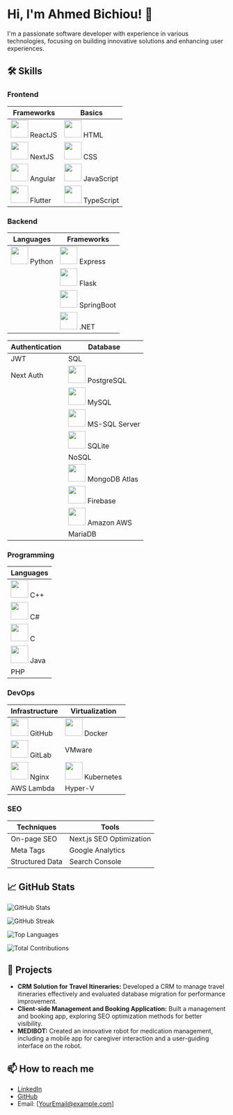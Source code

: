 # Hi, I'm Ahmed Bichiou! 👋

I'm a passionate software developer with experience in various technologies, focusing on building innovative solutions and enhancing user experiences.


## 🛠️ Skills

### Frontend

| Frameworks   | Basics          |
|--------------|-----------------|
| <img src="https://cdn.jsdelivr.net/gh/devicons/devicon/icons/react/react-original.svg" width="40" height="40"/> ReactJS | <img src="https://cdn.jsdelivr.net/gh/devicons/devicon/icons/html5/html5-original.svg" width="40" height="40"/> HTML      |
| <img src="https://cdn.jsdelivr.net/gh/devicons/devicon/icons/nextjs/nextjs-original.svg" width="40" height="40"/> NextJS   | <img src="https://cdn.jsdelivr.net/gh/devicons/devicon/icons/css3/css3-original.svg" width="40" height="40"/> CSS        |
| <img src="https://cdn.jsdelivr.net/gh/devicons/devicon/icons/angularjs/angularjs-original.svg" width="40" height="40"/> Angular   | <img src="https://cdn.jsdelivr.net/gh/devicons/devicon/icons/javascript/javascript-original.svg" width="40" height="40"/> JavaScript |
| <img src="https://cdn.jsdelivr.net/gh/devicons/devicon/icons/flutter/flutter-original.svg" width="40" height="40"/> Flutter   | <img src="https://cdn.jsdelivr.net/gh/devicons/devicon/icons/typescript/typescript-original.svg" width="40" height="40"/> TypeScript |

### Backend

| Languages    | Frameworks      |
|--------------|-----------------|
| <img src="https://cdn.jsdelivr.net/gh/devicons/devicon/icons/python/python-original.svg" width="40" height="40"/> Python   | <img src="https://cdn.jsdelivr.net/gh/devicons/devicon/icons/nodejs/nodejs-original.svg" width="40" height="40"/> Express  |
|              | <img src="https://cdn.jsdelivr.net/gh/devicons/devicon/icons/flask/flask-original.svg" width="40" height="40"/> Flask    |
|              | <img src="https://cdn.jsdelivr.net/gh/devicons/devicon/icons/spring/spring-original.svg" width="40" height="40"/> SpringBoot |
|              | <img src="https://cdn.jsdelivr.net/gh/devicons/devicon/icons/dot-net/dot-net-original.svg" width="40" height="40"/> .NET    |

| Authentication      | Database       |
|---------------------|----------------|
| JWT                 | SQL            |
| Next Auth           | <img src="https://cdn.jsdelivr.net/gh/devicons/devicon/icons/postgresql/postgresql-original.svg" width="40" height="40"/> PostgreSQL |
|                     | <img src="https://cdn.jsdelivr.net/gh/devicons/devicon/icons/mysql/mysql-original.svg" width="40" height="40"/> MySQL      |
|                     | <img src="https://cdn.jsdelivr.net/gh/devicons/devicon/icons/microsoftsqlserver/microsoftsqlserver-plain.svg" width="40" height="40"/> MS-SQL Server |
|                     | <img src="https://cdn.jsdelivr.net/gh/devicons/devicon/icons/sqlite/sqlite-original.svg" width="40" height="40"/> SQLite    |
|                     | NoSQL          |
|                     | <img src="https://cdn.jsdelivr.net/gh/devicons/devicon/icons/mongodb/mongodb-original.svg" width="40" height="40"/> MongoDB Atlas |
|                     | <img src="https://cdn.jsdelivr.net/gh/devicons/devicon/icons/firebase/firebase-plain.svg" width="40" height="40"/> Firebase |
|                     | <img src="https://cdn.jsdelivr.net/gh/devicons/devicon/icons/aws/aws.svg" width="40" height="40"/> Amazon AWS  |
|                     | MariaDB        |

### Programming

| Languages    |
|--------------|
| <img src="https://cdn.jsdelivr.net/gh/devicons/devicon/icons/cplusplus/cplusplus-original.svg" width="40" height="40"/> C++        |
| <img src="https://cdn.jsdelivr.net/gh/devicons/devicon/icons/csharp/csharp-original.svg" width="40" height="40"/> C#           |
| <img src="https://cdn.jsdelivr.net/gh/devicons/devicon/icons/c/c-original.svg" width="40" height="40"/> C             |
| <img src="https://cdn.jsdelivr.net/gh/devicons/devicon/icons/java/java-original.svg" width="40" height="40"/> Java         |
| PHP          | Dart          | Shell         |

### DevOps

| Infrastructure | Virtualization  |
|----------------|------------------|
| <img src="https://cdn.jsdelivr.net/gh/devicons/devicon/icons/github/github-original.svg" width="40" height="40"/> GitHub       | <img src="https://cdn.jsdelivr.net/gh/devicons/devicon/icons/docker/docker-original.svg" width="40" height="40"/> Docker       |
| <img src="https://cdn.jsdelivr.net/gh/devicons/devicon/icons/gitlab/gitlab-original.svg" width="40" height="40"/> GitLab       |  VMware       |
| <img src="https://cdn.jsdelivr.net/gh/devicons/devicon/icons/nginx/nginx-original.svg" width="40" height="40"/> Nginx         | <img src="https://cdn.jsdelivr.net/gh/devicons/devicon/icons/kubernetes/kubernetes-plain.svg" width="40" height="40"/> Kubernetes  |
| AWS Lambda | Hyper-V        |

### SEO

| Techniques             | Tools                          |
|------------------------|--------------------------------|
| On-page SEO            | Next.js SEO Optimization      |
| Meta Tags              | Google Analytics              |
| Structured Data        | Search Console                |



## 📈 GitHub Stats
![GitHub Stats](https://github-readme-stats.vercel.app/api?username=ahmedbichiou&show_icons=true&theme=radical&count_private=true)

![GitHub Streak](https://github-readme-streak-stats.herokuapp.com/?user=ahmedbichiou&theme=radical)

![Top Languages](https://github-readme-stats.vercel.app/api/top-langs/?username=ahmedbichiou&layout=compact&theme=radical&langs_count=6)

![Total Contributions](https://github-readme-stats.vercel.app/api?username=ahmedbichiou&show_icons=true&hide=contribs,prs&theme=radical)

## 🚀 Projects
- **CRM Solution for Travel Itineraries:** Developed a CRM to manage travel itineraries effectively and evaluated database migration for performance improvement.
- **Client-side Management and Booking Application:** Built a management and booking app, exploring SEO optimization methods for better visibility.
- **MEDIBOT:** Created an innovative robot for medication management, including a mobile app for caregiver interaction and a user-guiding interface on the robot.

## 📫 How to reach me
- [LinkedIn](YourLinkedInProfile)
- [GitHub](https://github.com/ahmedbichiou)
- Email: [YourEmail@example.com]
